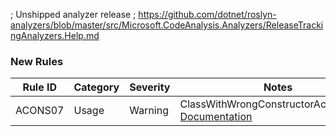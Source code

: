 ; Unshipped analyzer release
; https://github.com/dotnet/roslyn-analyzers/blob/master/src/Microsoft.CodeAnalysis.Analyzers/ReleaseTrackingAnalyzers.Help.md

### New Rules

Rule ID | Category | Severity | Notes
--------|----------|----------|-------
ACONS07 | Usage | Warning | ClassWithWrongConstructorAccessibility, [Documentation](https://github.com/k94ll13nn3/AutoConstructor#ACONS07)
